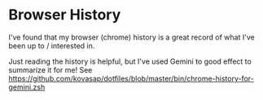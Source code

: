# Browser History

I've found that my browser (chrome) history is a great record of what I've been
up to / interested in.

Just reading the history is helpful, but I've used Gemini to good effect to
summarize it for me!
See
https://github.com/kovasap/dotfiles/blob/master/bin/chrome-history-for-gemini.zsh
